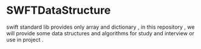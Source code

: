 # SWFTDataStructure
swift standard lib provides only array and dictionary , in this repository , we will provide some data structures and algorithms for study and interview or use in project .
